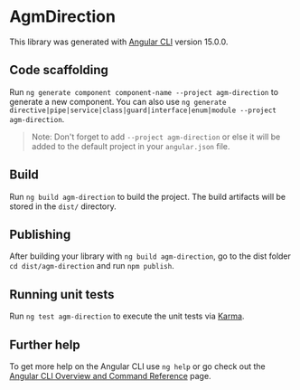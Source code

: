 # AgmDirection

This library was generated with [Angular CLI](https://github.com/angular/angular-cli) version 15.0.0.

## Code scaffolding

Run `ng generate component component-name --project agm-direction` to generate a new component. You can also use `ng generate directive|pipe|service|class|guard|interface|enum|module --project agm-direction`.
> Note: Don't forget to add `--project agm-direction` or else it will be added to the default project in your `angular.json` file. 

## Build

Run `ng build agm-direction` to build the project. The build artifacts will be stored in the `dist/` directory.

## Publishing

After building your library with `ng build agm-direction`, go to the dist folder `cd dist/agm-direction` and run `npm publish`.

## Running unit tests

Run `ng test agm-direction` to execute the unit tests via [Karma](https://karma-runner.github.io).

## Further help

To get more help on the Angular CLI use `ng help` or go check out the [Angular CLI Overview and Command Reference](https://angular.io/cli) page.
